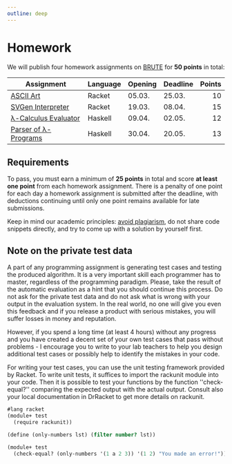 ```yaml
---
outline: deep
---
```


# Homework

We will publish four homework assignments on [BRUTE](https://cw.felk.cvut.cz/brute) for **50 points** in total:

| Assignment | Language | Opening | Deadline | Points |
| - | -------- | ------- | -------- | ------:|
| [ASCII Art](/homework/hw01.md) | Racket   | 05.03.  | 25.03.   |     10 |
| [SVGen Interpreter](/homework/hw02.md) | Racket   | 19.03.  | 08.04.   |     15 |
| [λ-Calculus Evaluator](/homework/hw03.md) | Haskell  | 09.04.  | 02.05.   |     12 |
| [Parser of λ-Programs](/homework/hw04.md) | Haskell  | 30.04.  | 20.05.   |     13 |

## Requirements

To pass, you must earn a minimum of **25 points** in total and score **at least one point** from each homework assignment. There is a penalty of one point for each day a homework assignment is submitted after the deadline, with deductions continuing until only one point remains available for late submissions.

Keep in mind our academic principles: [avoid plagiarism](https://cw.fel.cvut.cz/wiki/help/common/plagiarism_cheating), do not share code snippets directly, and try to come up with a solution by yourself first.

## Note on the private test data

A part of any programming assignment is generating test cases and testing the produced algorithm. It
is a very important skill each programmer has to master, regardless of the programming paradigm.
Please, take the result of the automatic evaluation as a hint that you should continue this process.
Do not ask for the private test data and do not ask what is wrong with your output in the evaluation
system. In the real world, no one will give you even this feedback and if you release a product with
serious mistakes, you will suffer losses in money and reputation.

However, if you spend a long time (at least 4 hours) without any progress and you have
created a decent set of your own test cases that pass without problems - I encourage you to write
to your lab teachers to help you design additional test cases or possibly help to identify the
mistakes in your code.

For writing your test cases, you can use the unit testing framework provided by Racket. To write
unit tests, it suffices to import the rackunit module into your code. Then it is possible to test
your functions by the function ''check-equal?'' comparing the expected output with the actual
output. Consult also your local documentation in DrRacket to get more details on rackunit.

```scheme
#lang racket
(module+ test
  (require rackunit))

(define (only-numbers lst) (filter number? lst))

(module+ test
  (check-equal? (only-numbers '(1 a 2 3)) '(1 2) "You made an error!"))
```
